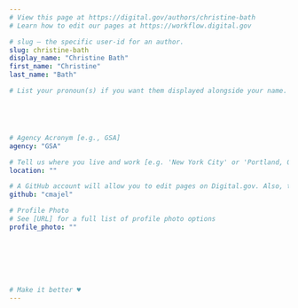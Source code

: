 ```yaml
---
# View this page at https://digital.gov/authors/christine-bath
# Learn how to edit our pages at https://workflow.digital.gov

# slug — the specific user-id for an author.
slug: christine-bath
display_name: "Christine Bath"
first_name: "Christine"
last_name: "Bath"

# List your pronoun(s) if you want them displayed alongside your name. If blank, we'll use just your name. Learn more http://mypronouns.org





# Agency Acronym [e.g., GSA]
agency: "GSA"

# Tell us where you live and work [e.g. 'New York City' or 'Portland, OR']
location: ""

# A GitHub account will allow you to edit pages on Digital.gov. Also, the image used in your GitHub account can be used to populate your digital.gov profile photo. Learn more about getting a Github account at [URL]
github: "cmajel"

# Profile Photo
# See [URL] for a full list of profile photo options
profile_photo: ""







# Make it better ♥
---
```

